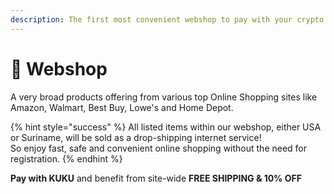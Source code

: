 ```yaml
---
description: The first most convenient webshop to pay with your crypto
---
```


# 🛒 Webshop

A very broad products offering from various top Online Shopping sites like Amazon, Walmart, Best Buy, Lowe's and Home Depot.

{% hint style="success" %}
All listed items within our webshop, either USA or Suriname, will be sold as a drop-shipping internet service!\
So enjoy fast, safe and convenient online shopping without the need for registration.
{% endhint %}

**Pay with KUKU** and benefit from site-wide **FREE SHIPPING & 10% OFF**
